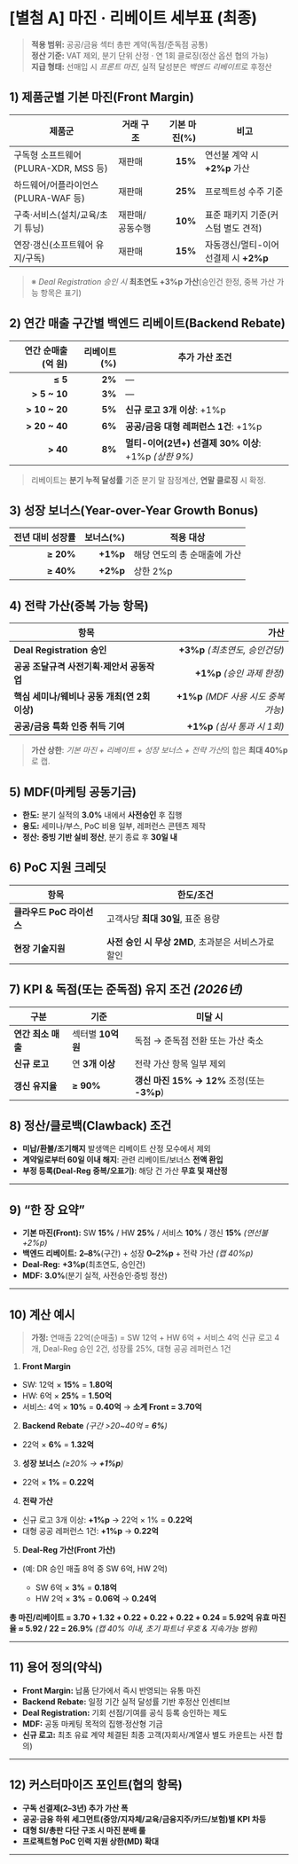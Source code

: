 # [별첨 A] 마진 · 리베이트 세부표 (최종)

> **적용 범위:** 공공/금융 섹터 총판 계약(독점/준독점 공통)  
> **정산 기준:** VAT 제외, 분기 단위 산정 · 연 1회 클로징(정산 옵션 협의 가능)  
> **지급 형태:** 선매입 시 *프론트 마진*, 실적 달성분은 *백엔드 리베이트*로 후정산

## 1) 제품군별 기본 마진(Front Margin)

| 제품군                         | 거래 구조    | 기본 마진(%) | 비고                        |
| --------------------------- | -------- | -------: | ------------------------- |
| 구독형 소프트웨어(PLURA-XDR, MSS 등) | 재판매      |  **15%** | 연선불 계약 시 **+2%p** 가산      |
| 하드웨어/어플라이언스(PLURA-WAF 등)    | 재판매      |  **25%** | 프로젝트성 수주 기준               |
| 구축·서비스(설치/교육/초기 튜닝)         | 재판매/공동수행 |  **10%** | 표준 패키지 기준(커스텀 별도 견적)      |
| 연장·갱신(소프트웨어 유지/구독)          | 재판매      |  **15%** | 자동갱신/멀티-이어 선결제 시 **+2%p** |

> ※ *Deal Registration 승인 시* **최초연도 +3%p 가산**(승인건 한정, 중복 가산 가능 항목은 표기)

## 2) 연간 매출 구간별 백엔드 리베이트(Backend Rebate)

|   연간 순매출(억 원) | 리베이트(%) | 추가 가산 조건                                  |
| ------------: | ------: | ----------------------------------------- |
|       **≤ 5** |  **2%** | —                                         |
|  **> 5 ~ 10** |  **3%** | —                                         |
| **> 10 ~ 20** |  **5%** | **신규 로고 3개 이상**: +1%p                     |
| **> 20 ~ 40** |  **6%** | **공공/금융 대형 레퍼런스 1건**: +1%p                |
|      **> 40** |  **8%** | **멀티-이어(2년+) 선결제 30% 이상**: +1%p *(상한 9%)* |

> 리베이트는 **분기 누적 달성률** 기준 분기 말 잠정계산, **연말 클로징** 시 확정.

## 3) 성장 보너스(Year-over-Year Growth Bonus)

| 전년 대비 성장률 |   보너스(%) | 적용 대상            |
| --------: | -------: | ---------------- |
| **≥ 20%** | **+1%p** | 해당 연도의 총 순매출에 가산 |
| **≥ 40%** | **+2%p** | 상한 2%p           |

## 4) 전략 가산(중복 가능 항목)

| 항목                            |                           가산 |
| ----------------------------- | ---------------------------: |
| **Deal Registration 승인**      |      **+3%p** *(최초연도, 승인건당)* |
| **공공 조달규격 사전기획·제안서 공동작업**     |        **+1%p** *(승인 과제 한정)* |
| **핵심 세미나/웨비나 공동 개최(연 2회 이상)** | **+1%p** *(MDF 사용 시도 중복 가능)* |
| **공공/금융 특화 인증 취득 기여**         |      **+1%p** *(심사 통과 시 1회)* |

> **가산 상한**: *기본 마진 + 리베이트 + 성장 보너스 + 전략 가산*의 합은 **최대 40%p**로 캡.

## 5) MDF(마케팅 공동기금)

* **한도:** 분기 실적의 **3.0%** 내에서 **사전승인** 후 집행
* **용도:** 세미나/부스, PoC 비용 일부, 레퍼런스 콘텐츠 제작
* **정산:** **증빙 기반 실비 정산**, 분기 종료 후 **30일 내**

## 6) PoC 지원 크레딧

| 항목                | 한도/조건                             |
| ----------------- | --------------------------------- |
| **클라우드 PoC 라이선스** | 고객사당 **최대 30일**, 표준 용량            |
| **현장 기술지원**       | **사전 승인 시 무상 2MD**, 초과분은 서비스가로 할인 |

## 7) KPI & 독점(또는 준독점) 유지 조건 *(2026년)*

| 구분           | 기준            | 미달 시                                |
| ------------ | ------------- | ----------------------------------- |
| **연간 최소 매출** | 섹터별 **10억 원** | 독점 → 준독점 전환 또는 가산 축소                |
| **신규 로고**    | 연 **3개 이상**   | 전략 가산 항목 일부 제외                      |
| **갱신 유지율**   | **≥ 90%**     | **갱신 마진 15% → 12%** 조정(또는 **-3%p**) |

## 8) 정산/클로백(Clawback) 조건

* **미납/환불/조기해지** 발생액은 리베이트 산정 모수에서 제외
* **계약일로부터 60일 이내 해지**: 관련 리베이트/보너스 **전액 환입**
* **부정 등록(Deal-Reg 중복/오표기)**: 해당 건 가산 **무효 및 재산정**

---

## 9) “한 장 요약”

* **기본 마진(Front):** SW **15%** / HW **25%** / 서비스 **10%** / 갱신 **15%** *(연선불 +2%p)*
* **백엔드 리베이트:** **2–8%**(구간) + 성장 **0–2%p** + 전략 가산 *(캡 40%p)*
* **Deal-Reg:** **+3%p**(최초연도, 승인건)
* **MDF:** **3.0%**(분기 실적, 사전승인·증빙 정산)

---

## 10) 계산 예시

> **가정:** 연매출 22억(순매출) = SW 12억 + HW 6억 + 서비스 4억
> 신규 로고 4개, Deal-Reg 승인 2건, 성장률 25%, 대형 공공 레퍼런스 1건

1. **Front Margin**

* SW: 12억 × **15%** = **1.80억**
* HW: 6억 × **25%** = **1.50억**
* 서비스: 4억 × **10%** = **0.40억**
  → **소계 Front = 3.70억**

2. **Backend Rebate** *(구간 >20~40억 = **6%**)*

* 22억 × **6%** = **1.32억**

3. **성장 보너스** *(≥20% → **+1%p**)*

* 22억 × **1%** = **0.22억**

4. **전략 가산**

* 신규 로고 3개 이상: **+1%p** → 22억 × 1% = **0.22억**
* 대형 공공 레퍼런스 1건: **+1%p** → **0.22억**

5. **Deal-Reg 가산(Front 가산)**

* (예: DR 승인 매출 8억 중 SW 6억, HW 2억)

  * SW 6억 × **3%** = **0.18억**
  * HW 2억 × **3%** = **0.06억**
    → **0.24억**

**총 마진/리베이트 = 3.70 + 1.32 + 0.22 + 0.22 + 0.22 + 0.24 = 5.92억**
**유효 마진율 ≈ 5.92 / 22 = 26.9%** *(캡 40% 이내, 초기 파트너 우호 & 지속가능 범위)*

---

## 11) 용어 정의(약식)

* **Front Margin:** 납품 단가에서 즉시 반영되는 유통 마진
* **Backend Rebate:** 일정 기간 실적 달성률 기반 후정산 인센티브
* **Deal Registration:** 기회 선점/기여를 공식 등록 승인하는 제도
* **MDF:** 공동 마케팅 목적의 집행·정산형 기금
* **신규 로고:** 최초 유료 계약 체결된 최종 고객(자회사/계열사 별도 카운트는 사전 합의)

---

## 12) 커스터마이즈 포인트(협의 항목)

* **구독 선결제(2–3년) 추가 가산 폭**
* **공공·금융 하위 세그먼트(중앙/지자체/교육/금융지주/카드/보험)별 KPI 차등**
* **대형 SI/총판 다단 구조 시 마진 분배 룰**
* **프로젝트형 PoC 인력 지원 상한(MD) 확대**

---
